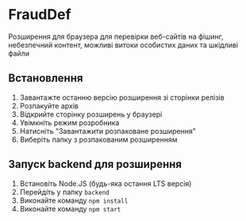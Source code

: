 # FraudDef
Розширення для браузера для перевірки веб-сайтів на фішинг, небезпечний контент, можливі витоки особистих даних та шкідливі файли

## Встановлення
1. Завантажте останню версію розширення зі сторінки релізів
2. Розпакуйте архів
3. Відкрийте сторінку розширень у браузері
4. Увімкніть режим розробника
5. Натисніть "Завантажити розпаковане розширення"
6. Виберіть папку з розпакованим розширенням

## Запуск backend для розширення
1. Встановіть Node.JS (будь-яка остання LTS версія)
2. Перейдіть у папку `backend`
3. Виконайте команду `npm install`
4. Виконайте команду `npm start`